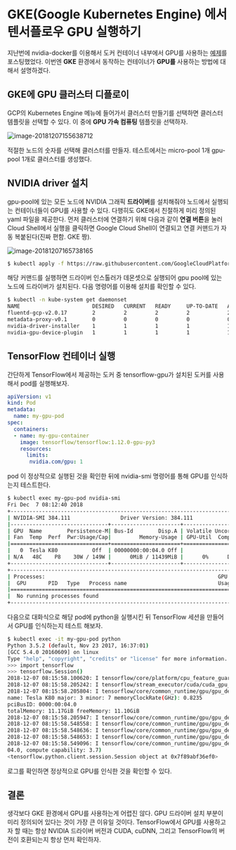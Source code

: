 # GKE(Google Kubernetes Engine) 에서 텐서플로우 GPU 실행하기

지난번에 nvidia-docker를 이용해서 도커 컨테이너 내부에서 GPU를 사용하는 [예제](https://monkey3199.github.io/develop/ai/tensorflow/2018/12/03/tensorflow_docker_gpu.html)를 포스팅했었다. 이번엔 **GKE** 환경에서 동작하는 컨테이너가 **GPU를** 사용하는 방법에 대해서 설명하겠다.



## GKE에 GPU 클러스터 디플로이

GCP의 Kubernetes Engine 메뉴에 들어가서 클러스터 만들기를 선택하면 클러스터 템플릿을 선택할 수 있다. 이 중에 **GPU 가속 컴퓨팅** 템플릿을 선택하자.

![image-20181207155638712](/Users/nathan/Documents/개인/블로그/githupblog/assets/images/image-20181207155638712-4165798.png)

적절한 노드의 숫자를 선택해 클러스터를 만들자. 테스트에서는 micro-pool 1개 gpu-pool 1개로 클러스터를 생성했다.



## NVIDIA driver 설치

gpu-pool에 있는 모든 노드에 NVIDIA 그래픽 **드라이버**를 설치해줘야 노드에서 실행되는 컨테이너들이 GPU를 사용할 수 있다. 다행히도 GKE에서 친절하게 미리 정의된 yaml 파일을 제공한다. 먼저 클러스터에 연결하기 위해 다음과 같이 **연결 버튼**을 눌러 Cloud Shell에서 실행을 클릭하면 Google Cloud Shell이 연결되고 연결 커맨드가 자동 복붙된다(진짜 편함. GKE 짱).

![image-20181207165738165](/Users/nathan/Documents/개인/블로그/githupblog/assets/images/image-20181207165738165-4169458.png)

```bash
$ kubectl apply -f https://raw.githubusercontent.com/GoogleCloudPlatform/container-engine-accelerators/stable/nvidia-driver-installer/cos/daemonset-preloaded.yaml
```

해당 커맨드를 실행하면 드라이버 인스톨러가 데몬셋으로 실행되어 gpu pool에 있는 노드에 드라이버가 설치된다. 다음 명령어를 이용해 설치를 확인할 수 있다.

```bash
$ kubectl -n kube-system get daemonset
NAME                       DESIRED   CURRENT   READY     UP-TO-DATE   AVAILABLE   NODE SELECTOR                                  AGE
fluentd-gcp-v2.0.17        2         2         2         2            2           beta.kubernetes.io/fluentd-ds-ready=true       1h
metadata-proxy-v0.1        0         0         0         0            0           beta.kubernetes.io/metadata-proxy-ready=true   1h
nvidia-driver-installer    1         1         1         1            1           <none>                                         8m
nvidia-gpu-device-plugin   1         1         1         1            1           <none>                                         1h
```



## TensorFlow 컨테이너 실행

간단하게 TensorFlow에서 제공하는 도커 중 tensorflow-gpu가 설치된 도커를 사용해서 pod를 실행해보자.

```yaml
apiVersion: v1
kind: Pod
metadata:
  name: my-gpu-pod
spec:
  containers:
  - name: my-gpu-container
    image: tensorflow/tensorflow:1.12.0-gpu-py3
    resources:
      limits:
       nvidia.com/gpu: 1
```

pod 이 정상적으로 실행된 것을 확인한 뒤에 nvidia-smi 명령어를 통해 GPU를 인식하는지 테스트한다.

```bash
$ kubectl exec my-gpu-pod nvidia-smi
Fri Dec  7 08:12:40 2018
+-----------------------------------------------------------------------------+
| NVIDIA-SMI 384.111                Driver Version: 384.111                   |
|-------------------------------+----------------------+----------------------+
| GPU  Name        Persistence-M| Bus-Id        Disp.A | Volatile Uncorr. ECC |
| Fan  Temp  Perf  Pwr:Usage/Cap|         Memory-Usage | GPU-Util  Compute M. |
|===============================+======================+======================|
|   0  Tesla K80           Off  | 00000000:00:04.0 Off |                    0 |
| N/A   48C    P8    30W / 149W |      0MiB / 11439MiB |      0%      Default |
+-------------------------------+----------------------+----------------------+
+-----------------------------------------------------------------------------+
| Processes:                                                       GPU Memory |
|  GPU       PID   Type   Process name                             Usage      |
|=============================================================================|
|  No running processes found                                                 |
+-----------------------------------------------------------------------------+
```

다음으로 대화식으로 해당 pod에 python을 실행시킨 뒤  TensorFlow 세션을 만들어서 GPU를 인식하는지 테스트 해보자.

```bash
$ kubectl exec -it my-gpu-pod python
Python 3.5.2 (default, Nov 23 2017, 16:37:01)
[GCC 5.4.0 20160609] on linux
Type "help", "copyright", "credits" or "license" for more information.
>>> import tensorflow
>>> tensorflow.Session()
2018-12-07 08:15:58.100620: I tensorflow/core/platform/cpu_feature_guard.cc:141] Your CPU supports instructions that this TensorFlow binary was not compiled to use: AVX2 FMA
2018-12-07 08:15:58.205242: I tensorflow/stream_executor/cuda/cuda_gpu_executor.cc:964] successful NUMA node read from SysFS had negative value (-1), but there must be at least one NUMA node, so returning NUMA node zero
2018-12-07 08:15:58.205804: I tensorflow/core/common_runtime/gpu/gpu_device.cc:1432] Found device 0 with properties:
name: Tesla K80 major: 3 minor: 7 memoryClockRate(GHz): 0.8235
pciBusID: 0000:00:04.0
totalMemory: 11.17GiB freeMemory: 11.10GiB
2018-12-07 08:15:58.205947: I tensorflow/core/common_runtime/gpu/gpu_device.cc:1511] Adding visible gpu devices: 0
2018-12-07 08:15:58.548558: I tensorflow/core/common_runtime/gpu/gpu_device.cc:982] Device interconnect StreamExecutor with strength 1 edge matrix:
2018-12-07 08:15:58.548636: I tensorflow/core/common_runtime/gpu/gpu_device.cc:988]      0
2018-12-07 08:15:58.548653: I tensorflow/core/common_runtime/gpu/gpu_device.cc:1001] 0:   N
2018-12-07 08:15:58.549096: I tensorflow/core/common_runtime/gpu/gpu_device.cc:1115] Created TensorFlow device (/job:localhost/replica:0/task:0/device:GPU:0 with 10757 MB memory) -> physical GPU (device: 0, name: Tesla K80, pci bus id: 0000:00:
04.0, compute capability: 3.7)
<tensorflow.python.client.session.Session object at 0x7f89abf36ef0>
```

로그를 확인하면 정상적으로 GPU를 인식한 것을 확인할 수 있다.



## 결론

생각보다 GKE 환경에서 GPU를 사용하는게 어렵진 않다. GPU 드라이버 설치 부분이 미리 정의되어 있다는 것이 가장 큰 이유일 것이다. TensorFlow에서 GPU를 사용하고자 할 때는 항상 NVIDIA 드라이버 버전과 CUDA, cuDNN, 그리고 TensorFlow의 버전이 호환되는지 항상 먼저 확인하자.